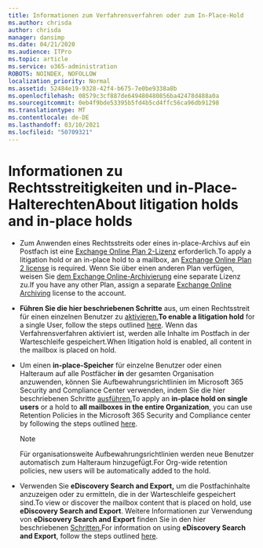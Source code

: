 ```yaml
---
title: Informationen zum Verfahrensverfahren oder zum In-Place-Hold
ms.author: chrisda
author: chrisda
manager: dansimp
ms.date: 04/21/2020
ms.audience: ITPro
ms.topic: article
ms.service: o365-administration
ROBOTS: NOINDEX, NOFOLLOW
localization_priority: Normal
ms.assetid: 52484e19-9328-42f4-b675-7e0be9338a8b
ms.openlocfilehash: 08579c3cf887de649480480856ba42478d488a0a
ms.sourcegitcommit: 0eb4f9bde53395b5fd4b5cd4ffc56ca96db91298
ms.translationtype: MT
ms.contentlocale: de-DE
ms.lasthandoff: 03/10/2021
ms.locfileid: "50709321"
---
```

# <a name="about-litigation-holds-and-in-place-holds"></a><span data-ttu-id="fda1d-102">Informationen zu Rechtsstreitigkeiten und in-Place-Halterechten</span><span class="sxs-lookup"><span data-stu-id="fda1d-102">About litigation holds and in-place holds</span></span>

- <span data-ttu-id="fda1d-103">Zum Anwenden eines Rechtsstreits oder eines in-place-Archivs auf ein Postfach ist eine [Exchange Online Plan 2-Lizenz](https://docs.microsoft.com/office365/servicedescriptions/office-365-platform-service-description/office-365-plan-options) erforderlich.</span><span class="sxs-lookup"><span data-stu-id="fda1d-103">To apply a litigation hold or an in-place hold to a mailbox, an [Exchange Online Plan 2 license](https://docs.microsoft.com/office365/servicedescriptions/office-365-platform-service-description/office-365-plan-options) is required.</span></span> <span data-ttu-id="fda1d-104">Wenn Sie über einen anderen Plan verfügen, weisen Sie [dem Exchange Online-Archivierung](https://docs.microsoft.com/office365/servicedescriptions/exchange-online-archiving-service-description/exchange-online-archiving-service-description) eine separate Lizenz zu.</span><span class="sxs-lookup"><span data-stu-id="fda1d-104">If you have any other Plan, assign a separate [Exchange Online Archiving](https://docs.microsoft.com/office365/servicedescriptions/exchange-online-archiving-service-description/exchange-online-archiving-service-description) license to the account.</span></span> 
    
- <span data-ttu-id="fda1d-105">**Führen Sie die hier beschriebenen Schritte** aus, um einen Rechtsstreit für einen einzelnen Benutzer zu [aktivieren.](https://docs.microsoft.com/microsoft-365/compliance/create-a-litigation-hold?view=o365-worldwide#place-a-mailbox-on-litigation-hold)</span><span class="sxs-lookup"><span data-stu-id="fda1d-105">**To enable a litigation hold** for a single User, follow the steps outlined [here](https://docs.microsoft.com/microsoft-365/compliance/create-a-litigation-hold?view=o365-worldwide#place-a-mailbox-on-litigation-hold).</span></span> <span data-ttu-id="fda1d-106">Wenn das Verfahrensverfahren aktiviert ist, werden alle Inhalte im Postfach in der Warteschleife gespeichert.</span><span class="sxs-lookup"><span data-stu-id="fda1d-106">When litigation hold is enabled, all content in the mailbox is placed on hold.</span></span>
    
- <span data-ttu-id="fda1d-107">Um einen **in-place-Speicher** für einzelne Benutzer oder einen Halteraum auf alle Postfächer **in** der gesamten Organisation anzuwenden, können Sie Aufbewahrungsrichtlinien im Microsoft 365 Security and Compliance Center verwenden, indem Sie die hier beschriebenen Schritte [ausführen.](https://docs.microsoft.com/microsoft-365/compliance/retention-policies)</span><span class="sxs-lookup"><span data-stu-id="fda1d-107">To apply an **in-place hold on single users** or a hold to **all mailboxes in the entire Organization**, you can use Retention Policies in the Microsoft 365 Security and Compliance center by following the steps outlined [here](https://docs.microsoft.com/microsoft-365/compliance/retention-policies).</span></span>
    
    > [!NOTE]
    > <span data-ttu-id="fda1d-108">Für organisationsweite Aufbewahrungsrichtlinien werden neue Benutzer automatisch zum Halteraum hinzugefügt.</span><span class="sxs-lookup"><span data-stu-id="fda1d-108">For Org-wide retention policies, new users will be automatically added to the hold.</span></span> 
  
- <span data-ttu-id="fda1d-109">Verwenden Sie **eDiscovery Search and Export,** um die Postfachinhalte anzuzeigen oder zu ermitteln, die in der Warteschleife gespeichert sind.</span><span class="sxs-lookup"><span data-stu-id="fda1d-109">To view or discover the mailbox content that is placed on hold, use **eDiscovery Search and Export**.</span></span> <span data-ttu-id="fda1d-110">Weitere Informationen zur Verwendung von **eDiscovery Search and Export** finden Sie in den hier beschriebenen [Schritten.](https://docs.microsoft.com/microsoft-365/compliance/export-search-results)</span><span class="sxs-lookup"><span data-stu-id="fda1d-110">For information on using **eDiscovery Search and Export**, follow the steps outlined [here](https://docs.microsoft.com/microsoft-365/compliance/export-search-results).</span></span>
    


